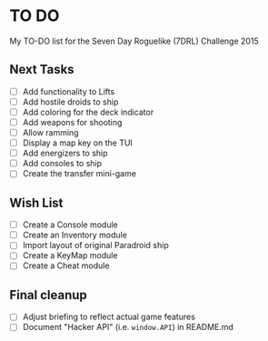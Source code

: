 # TO DO
My TO-DO list for the Seven Day Roguelike (7DRL) Challenge 2015

## Next Tasks
* [ ] Add functionality to Lifts
* [ ] Add hostile droids to ship
* [ ] Add coloring for the deck indicator
* [ ] Add weapons for shooting
* [ ] Allow ramming
* [ ] Display a map key on the TUI
* [ ] Add energizers to ship
* [ ] Add consoles to ship
* [ ] Create the transfer mini-game

## Wish List
* [ ] Create a Console module
* [ ] Create an Inventory module
* [ ] Import layout of original Paradroid ship
* [ ] Create a KeyMap module
* [ ] Create a Cheat module

## Final cleanup
* [ ] Adjust briefing to reflect actual game features
* [ ] Document "Hacker API" (i.e. `window.API`) in README.md
